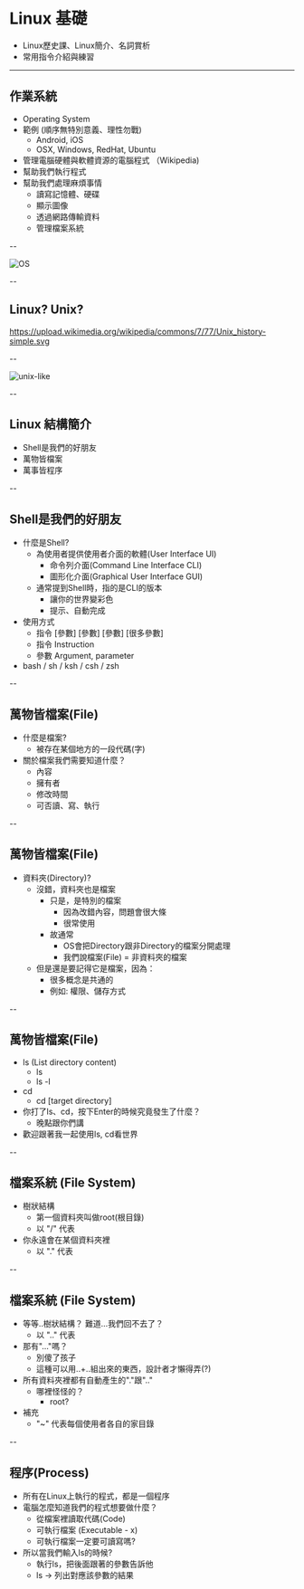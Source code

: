 # Linux 基礎
* Linux歷史課、Linux簡介、名詞賞析
* 常用指令介紹與練習

---

## 作業系統
  - Operating System
  - 範例 (順序無特別意義、理性勿戰)
    - Android, iOS
    - OSX, Windows, RedHat, Ubuntu
  - 管理電腦硬體與軟體資源的電腦程式 （Wikipedia)
  - 幫助我們執行程式
  - 幫助我們處理麻煩事情
    - 讀寫記憶體、硬碟
    - 顯示圖像
    - 透過網路傳輸資料
    - 管理檔案系統

--

![OS](https://upload.wikimedia.org/wikipedia/commons/d/d8/Operating_system_architecture.svg)

--

## Linux? Unix?

https://upload.wikimedia.org/wikipedia/commons/7/77/Unix_history-simple.svg

--

![unix-like](https://upload.wikimedia.org/wikipedia/commons/7/77/Unix_history-simple.svg "Unix like")

--

## Linux 結構簡介
* Shell是我們的好朋友
* 萬物皆檔案
* 萬事皆程序

--

## Shell是我們的好朋友
- 什麼是Shell?
  - 為使用者提供使用者介面的軟體(User Interface UI)
    - 命令列介面(Command Line Interface CLI)
    - 圖形化介面(Graphical User Interface GUI)
  - 通常提到Shell時，指的是CLI的版本
    - 讓你的世界變彩色
    - 提示、自動完成
- 使用方式
  - 指令 [參數] [參數] [參數] [很多參數]
  - 指令 Instruction
  - 參數 Argument, parameter
- bash / sh / ksh / csh / zsh

--

## 萬物皆檔案(File)
- 什麼是檔案?
  - 被存在某個地方的一段代碼(字)
- 關於檔案我們需要知道什麼？
  - 內容
  - 擁有者
  - 修改時間
  - 可否讀、寫、執行

--

## 萬物皆檔案(File)
- 資料夾(Directory)?
  - 沒錯，資料夾也是檔案
    - 只是，是特別的檔案
      - 因為改錯內容，問題會很大條
      - 很常使用
    - 故通常
      - OS會把Directory跟非Directory的檔案分開處理
      - 我們說檔案(File) = 非資料夾的檔案
  - 但是還是要記得它是檔案，因為：
    - 很多概念是共通的
    - 例如: 權限、儲存方式

--

## 萬物皆檔案(File)
- ls (List directory content)
  - ls
  - ls -l
- cd
  - cd [target directory]
- 你打了ls、cd，按下Enter的時候究竟發生了什麼？
  - 晚點跟你們講
- 歡迎跟著我一起使用ls, cd看世界

--

## 檔案系統 (File System)
- 樹狀結構
  - 第一個資料夾叫做root(根目錄)
  - 以 "/" 代表
- 你永遠會在某個資料夾裡
  - 以 "." 代表

--

## 檔案系統 (File System)
- 等等..樹狀結構？ 難道...我們回不去了？
  - 以 ".." 代表
- 那有"..."嗎？
  - 別傻了孩子
  - 這種可以用..+..組出來的東西，設計者才懶得弄(?)
- 所有資料夾裡都有自動產生的"."跟".."
  - 哪裡怪怪的？
    - root?
- 補充
  - "~" 代表每個使用者各自的家目錄

--

## 程序(Process)
- 所有在Linux上執行的程式，都是一個程序
- 電腦怎麼知道我們的程式想要做什麼？
  - 從檔案裡讀取代碼(Code)
  - 可執行檔案 (Executable - x)
  - 可執行檔案一定要可讀寫嗎?
- 所以當我們輸入ls的時候?
  - 執行ls，把後面跟著的參數告訴他
  - ls -> 列出對應該參數的結果
